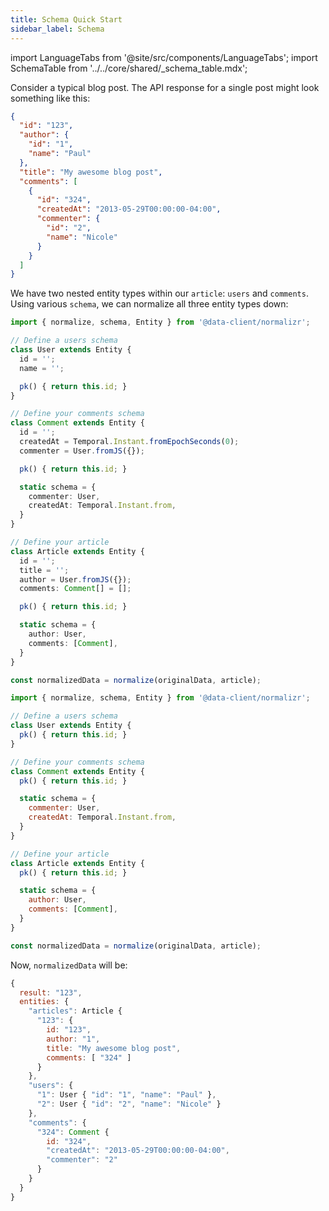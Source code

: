 ```yaml
---
title: Schema Quick Start
sidebar_label: Schema
---
```


import LanguageTabs from '@site/src/components/LanguageTabs';
import SchemaTable from '../../core/shared/\_schema_table.mdx';


Consider a typical blog post. The API response for a single post might look something like this:

```json
{
  "id": "123",
  "author": {
    "id": "1",
    "name": "Paul"
  },
  "title": "My awesome blog post",
  "comments": [
    {
      "id": "324",
      "createdAt": "2013-05-29T00:00:00-04:00",
      "commenter": {
        "id": "2",
        "name": "Nicole"
      }
    }
  ]
}
```

We have two nested entity types within our `article`: `users` and `comments`. Using various `schema`, we can normalize all three entity types down:

<LanguageTabs>

```typescript
import { normalize, schema, Entity } from '@data-client/normalizr';

// Define a users schema
class User extends Entity {
  id = '';
  name = '';

  pk() { return this.id; }
}

// Define your comments schema
class Comment extends Entity {
  id = '';
  createdAt = Temporal.Instant.fromEpochSeconds(0);
  commenter = User.fromJS({});

  pk() { return this.id; }

  static schema = {
    commenter: User,
    createdAt: Temporal.Instant.from,
  }
}

// Define your article
class Article extends Entity {
  id = '';
  title = '';
  author = User.fromJS({});
  comments: Comment[] = [];

  pk() { return this.id; }

  static schema = {
    author: User,
    comments: [Comment],
  }
}

const normalizedData = normalize(originalData, article);
```

```javascript
import { normalize, schema, Entity } from '@data-client/normalizr';

// Define a users schema
class User extends Entity {
  pk() { return this.id; }
}

// Define your comments schema
class Comment extends Entity {
  pk() { return this.id; }

  static schema = {
    commenter: User,
    createdAt: Temporal.Instant.from,
  }
}

// Define your article
class Article extends Entity {
  pk() { return this.id; }

  static schema = {
    author: User,
    comments: [Comment],
  }
}

const normalizedData = normalize(originalData, article);
```

</LanguageTabs>

Now, `normalizedData` will be:

```js
{
  result: "123",
  entities: {
    "articles": Article {
      "123": {
        id: "123",
        author: "1",
        title: "My awesome blog post",
        comments: [ "324" ]
      }
    },
    "users": {
      "1": User { "id": "1", "name": "Paul" },
      "2": User { "id": "2", "name": "Nicole" }
    },
    "comments": {
      "324": Comment {
        id: "324",
        "createdAt": "2013-05-29T00:00:00-04:00",
        "commenter": "2"
      }
    }
  }
}
```

<SchemaTable/>